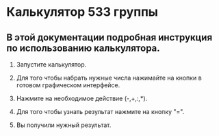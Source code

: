 # Калькулятор 533 группы
## В этой документации подробная инструкция по использованию калькулятора. ##

1. Запустите калькулятор.

2. Для того чтобы набрать нужные числа нажимайте на кнопки в готовом графическом интерфейсе.

3. Нажмите на необходимое действие (-,+,:,*).

4. Для того чтобы узнать результат нажмите на кнопку "=".

5. Вы получили нужный результат.